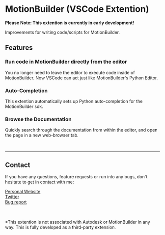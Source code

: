 # MotionBuilder (VSCode Extention)

<b>
Please Note: This extention is currently in early development!
</b>

<br>

Improvements for writing code/scripts for MotionBuilder.



## Features

### Run code in MotionBuilder directly from the editor

You no longer need to leave the editor to execute code inside of MotionBuilder.
Now VSCode can act just like MotionBuilder's Python Editor.


### Auto-Completion

This extention automatically sets up Python auto-completion for the MotionBuilder sdk.



### Browse the Documentation

Quickly search through the documentation from within the editor, and open the page in a new web-browser tab.

<br>

---


## Contact

If you have any questions, feature requests or run into any bugs, don't hesitate to get in contact with me:

[Personal Website](https://nilssoderman.com)<br>
[Twitter](https://twitter.com/nilssoderman "@nilssoderman")<br>
[Bug report](https://github.com/nils-soderman/vscode-motionbuilder/issues "Report a bug on the GitHub repository")


<br><br>
*This extention is not associated with Autodesk or MotionBuilder in any way. This is fully developed as a third-party extension.